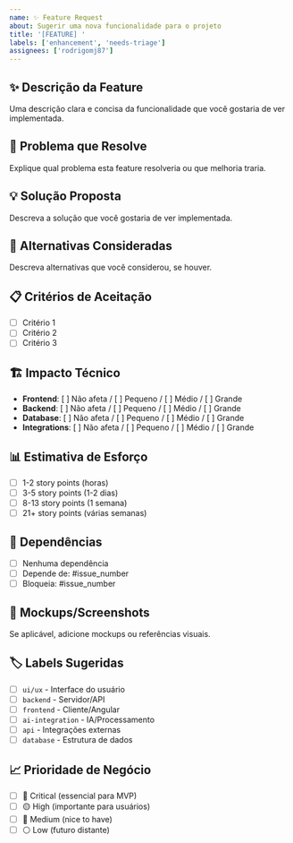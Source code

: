 ```yaml
---
name: ✨ Feature Request
about: Sugerir uma nova funcionalidade para o projeto
title: '[FEATURE] '
labels: ['enhancement', 'needs-triage']
assignees: ['rodrigomj87']
---
```


## ✨ **Descrição da Feature**
Uma descrição clara e concisa da funcionalidade que você gostaria de ver implementada.

## 🎯 **Problema que Resolve**
Explique qual problema esta feature resolveria ou que melhoria traria.

## 💡 **Solução Proposta**
Descreva a solução que você gostaria de ver implementada.

## 🔄 **Alternativas Consideradas**
Descreva alternativas que você considerou, se houver.

## 📋 **Critérios de Aceitação**
- [ ] Critério 1
- [ ] Critério 2
- [ ] Critério 3

## 🏗️ **Impacto Técnico**
- **Frontend**: [ ] Não afeta / [ ] Pequeno / [ ] Médio / [ ] Grande
- **Backend**: [ ] Não afeta / [ ] Pequeno / [ ] Médio / [ ] Grande
- **Database**: [ ] Não afeta / [ ] Pequeno / [ ] Médio / [ ] Grande
- **Integrations**: [ ] Não afeta / [ ] Pequeno / [ ] Médio / [ ] Grande

## 📊 **Estimativa de Esforço**
- [ ] 1-2 story points (horas)
- [ ] 3-5 story points (1-2 dias)
- [ ] 8-13 story points (1 semana)
- [ ] 21+ story points (várias semanas)

## 🔗 **Dependências**
- [ ] Nenhuma dependência
- [ ] Depende de: #issue_number
- [ ] Bloqueia: #issue_number

## 📱 **Mockups/Screenshots**
Se aplicável, adicione mockups ou referências visuais.

## 🏷️ **Labels Sugeridas**
- [ ] `ui/ux` - Interface do usuário
- [ ] `backend` - Servidor/API
- [ ] `frontend` - Cliente/Angular
- [ ] `ai-integration` - IA/Processamento
- [ ] `api` - Integrações externas
- [ ] `database` - Estrutura de dados

## 📈 **Prioridade de Negócio**
- [ ] 🔴 Critical (essencial para MVP)
- [ ] 🟡 High (importante para usuários)
- [ ] 🔵 Medium (nice to have)
- [ ] ⚪ Low (futuro distante)